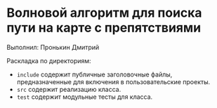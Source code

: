# Волновой алгоритм для поиска пути на карте с препятствиями

Выполнил: Пронькин Дмитрий

Раскладка по директориям:

  - `include` содержит публичные заголовочные файлы, предназначенные для
    включения в пользовательские проекты.
  - `src` содержит реализацию класса.
  - `test` содержит модульные тесты для класса.